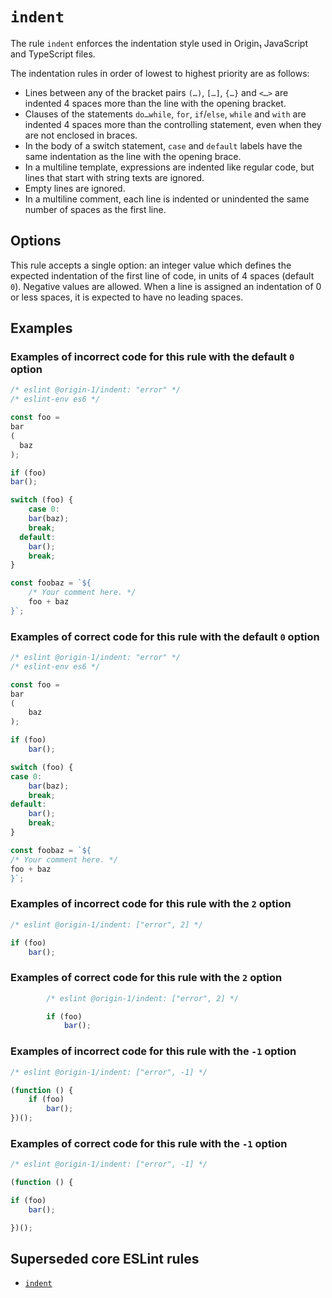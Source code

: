 # `indent`

The rule `indent` enforces the indentation style used in Origin₁ JavaScript and TypeScript files.

The indentation rules in order of lowest to highest priority are as follows:
* Lines between any of the bracket pairs `(…)`, `[…]`, `{…}` and `<…>` are indented 4 spaces more
than the line with the opening bracket.
* Clauses of the statements `do…while`, `for`, `if`/`else`, `while` and `with` are indented 4
spaces more than the controlling statement, even when they are not enclosed in braces.
* In the body of a switch statement, `case` and `default` labels have the same indentation as the
line with the opening brace.
* In a multiline template, expressions are indented like regular code, but lines that start with
string texts are ignored.
* Empty lines are ignored.
* In a multiline comment, each line is indented or unindented the same number of spaces as the first
line.

## Options

This rule accepts a single option: an integer value which defines the expected indentation of the
first line of code, in units of 4 spaces (default `0`).
Negative values are allowed.
When a line is assigned an indentation of 0 or less spaces, it is expected to have no leading
spaces.

## Examples

### Examples of **incorrect** code for this rule with the default `0` option

```js
/* eslint @origin-1/indent: "error" */
/* eslint-env es6 */

const foo =
bar
(
  baz
);

if (foo)
bar();

switch (foo) {
    case 0:
    bar(baz);
    break;
  default:
    bar();
    break;
}

const foobaz = `${
    /* Your comment here. */
    foo + baz
}`;
```

### Examples of **correct** code for this rule with the default `0` option

```js
/* eslint @origin-1/indent: "error" */
/* eslint-env es6 */

const foo =
bar
(
    baz
);

if (foo)
    bar();

switch (foo) {
case 0:
    bar(baz);
    break;
default:
    bar();
    break;
}

const foobaz = `${
/* Your comment here. */
foo + baz
}`;
```

### Examples of **incorrect** code for this rule with the `2` option

```js
/* eslint @origin-1/indent: ["error", 2] */

if (foo)
    bar();
```

### Examples of **correct** code for this rule with the `2` option

```js
        /* eslint @origin-1/indent: ["error", 2] */

        if (foo)
            bar();
```

### Examples of **incorrect** code for this rule with the `-1` option

```js
/* eslint @origin-1/indent: ["error", -1] */

(function () {
    if (foo)
        bar();
})();
```

### Examples of **correct** code for this rule with the `-1` option

```js
/* eslint @origin-1/indent: ["error", -1] */

(function () {

if (foo)
    bar();

})();
```

## Superseded core ESLint rules

* [`indent`](https://eslint.org/docs/latest/rules/indent)
